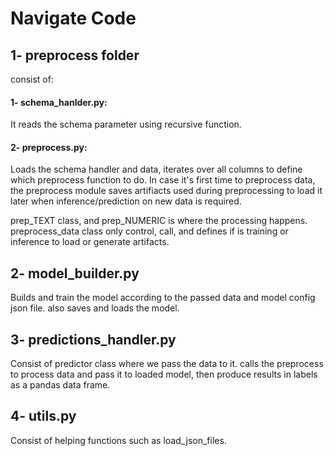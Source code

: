 # Navigate Code

## 1- preprocess folder

consist of:

#### 1- schema_hanlder.py:

It reads the schema parameter using recursive function.

#### 2- preprocess.py:

Loads the schema handler and data, iterates over all columns to define which preprocess function to do. In case it's first time to preprocess data, the preprocess module saves artifiacts used during preprocessing to load it later when inference/prediction on new data is required.

prep_TEXT class, and prep_NUMERIC is where the processing happens. preprocess_data class only control, call, and defines if is training or inference to load or generate artifacts.

## 2- model_builder.py

Builds and train the model according to the passed data and model config json file. also saves and loads the model.

## 3- predictions_handler.py

Consist of predictor class where we pass the data to it. calls the preprocess to process data and pass it to loaded model, then produce results in labels as a pandas data frame.

## 4- utils.py

Consist of helping functions such as load_json_files.
